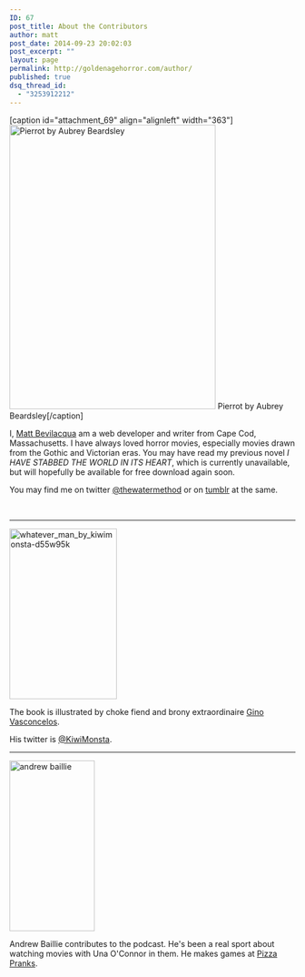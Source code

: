 ```yaml
---
ID: 67
post_title: About the Contributors
author: matt
post_date: 2014-09-23 20:02:03
post_excerpt: ""
layout: page
permalink: http://goldenagehorror.com/author/
published: true
dsq_thread_id:
  - "3253912212"
---
```

<style>hr{ width: 100%; clear: both; }</style>
<div style="width: 100%; clear: both;">

[caption id="attachment_69" align="alignleft" width="363"]<img class="wp-image-69 size-full" src="http://goldenagehorror.com/wp-content/uploads/2014/09/pierrot.jpgBlog.jpg" alt="Pierrot by Aubrey Beardsley" width="363" height="500" /> Pierrot by Aubrey Beardsley[/caption]
<p style="text-align: left;">I, <a href="mailto:matt@twilitgrotto.com">Matt Bevilacqua</a> am a web developer and writer from Cape Cod, Massachusetts. I have always loved horror movies, especially movies drawn from the Gothic and Victorian eras. You may have read my previous novel <em>I HAVE STABBED THE WORLD IN ITS HEART</em>, which is currently unavailable, but will hopefully be available for free download again soon.</p>
<p style="text-align: left;">You may find me on twitter <a href="http://www.twitter.com/thewatermethod">@thewatermethod</a> or on <a href="http://thewatermethod.tumblr.com">tumblr</a> at the same.</p>
&nbsp;

</div>

<hr />

<div style="width: 100%; clear: both;"><img class="wp-image-68 size-medium alignleft" src="http://goldenagehorror.com/wp-content/uploads/2014/09/whatever_man_by_kiwimonsta-d55w95k-189x300.jpg" alt="whatever_man_by_kiwimonsta-d55w95k" width="189" height="300" />
<p style="text-align: left;">The book is illustrated by choke fiend and brony extraordinaire <a href="https://twitter.com/kiwimonsta">Gino Vasconcelos</a>.</p>
<p style="text-align: left;">His twitter is <a href="http://www.twitter.com/KiwiMonsta">@KiwiMonsta</a>.</p>

</div>

<hr />

<div style="width: 100%; clear: both;"><a href="http://goldenagehorror.com/wp-content/uploads/2014/09/1365992462950.png"><img class=" size-medium wp-image-390 alignleft" src="http://goldenagehorror.com/wp-content/uploads/2014/09/1365992462950-150x300.png" alt="andrew baillie" width="150" height="300" /></a>
<p style="text-align: left;">Andrew Baillie contributes to the podcast. He's been a real sport about watching movies with Una O'Connor in them. He makes games at <a href="http://www.pizzapranks.com">Pizza Pranks</a>.</p>

</div>